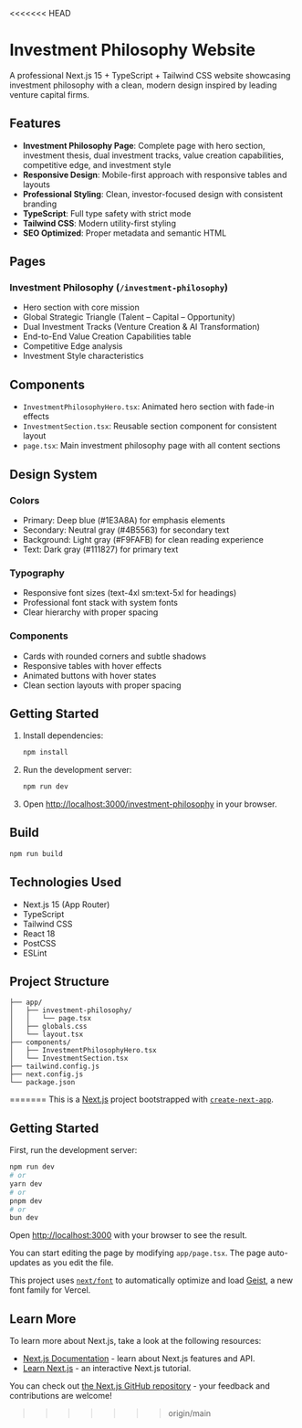 <<<<<<< HEAD
# Investment Philosophy Website

A professional Next.js 15 + TypeScript + Tailwind CSS website showcasing investment philosophy with a clean, modern design inspired by leading venture capital firms.

## Features

- **Investment Philosophy Page**: Complete page with hero section, investment thesis, dual investment tracks, value creation capabilities, competitive edge, and investment style
- **Responsive Design**: Mobile-first approach with responsive tables and layouts
- **Professional Styling**: Clean, investor-focused design with consistent branding
- **TypeScript**: Full type safety with strict mode
- **Tailwind CSS**: Modern utility-first styling
- **SEO Optimized**: Proper metadata and semantic HTML

## Pages

### Investment Philosophy (`/investment-philosophy`)
- Hero section with core mission
- Global Strategic Triangle (Talent – Capital – Opportunity)
- Dual Investment Tracks (Venture Creation & AI Transformation)
- End-to-End Value Creation Capabilities table
- Competitive Edge analysis
- Investment Style characteristics

## Components

- `InvestmentPhilosophyHero.tsx`: Animated hero section with fade-in effects
- `InvestmentSection.tsx`: Reusable section component for consistent layout
- `page.tsx`: Main investment philosophy page with all content sections

## Design System

### Colors
- Primary: Deep blue (#1E3A8A) for emphasis elements
- Secondary: Neutral gray (#4B5563) for secondary text
- Background: Light gray (#F9FAFB) for clean reading experience
- Text: Dark gray (#111827) for primary text

### Typography
- Responsive font sizes (text-4xl sm:text-5xl for headings)
- Professional font stack with system fonts
- Clear hierarchy with proper spacing

### Components
- Cards with rounded corners and subtle shadows
- Responsive tables with hover effects
- Animated buttons with hover states
- Clean section layouts with proper spacing

## Getting Started

1. Install dependencies:
   ```bash
   npm install
   ```

2. Run the development server:
   ```bash
   npm run dev
   ```

3. Open [http://localhost:3000/investment-philosophy](http://localhost:3000/investment-philosophy) in your browser.

## Build

```bash
npm run build
```

## Technologies Used

- Next.js 15 (App Router)
- TypeScript
- Tailwind CSS
- React 18
- PostCSS
- ESLint

## Project Structure

```
├── app/
│   ├── investment-philosophy/
│   │   └── page.tsx
│   ├── globals.css
│   └── layout.tsx
├── components/
│   ├── InvestmentPhilosophyHero.tsx
│   └── InvestmentSection.tsx
├── tailwind.config.js
├── next.config.js
└── package.json
``` 
=======
This is a [Next.js](https://nextjs.org) project bootstrapped with [`create-next-app`](https://nextjs.org/docs/app/api-reference/cli/create-next-app).

## Getting Started

First, run the development server:

```bash
npm run dev
# or
yarn dev
# or
pnpm dev
# or
bun dev
```

Open [http://localhost:3000](http://localhost:3000) with your browser to see the result.

You can start editing the page by modifying `app/page.tsx`. The page auto-updates as you edit the file.

This project uses [`next/font`](https://nextjs.org/docs/app/building-your-application/optimizing/fonts) to automatically optimize and load [Geist](https://vercel.com/font), a new font family for Vercel.

## Learn More

To learn more about Next.js, take a look at the following resources:

- [Next.js Documentation](https://nextjs.org/docs) - learn about Next.js features and API.
- [Learn Next.js](https://nextjs.org/learn) - an interactive Next.js tutorial.

You can check out [the Next.js GitHub repository](https://github.com/vercel/next.js) - your feedback and contributions are welcome!
>>>>>>> origin/main
